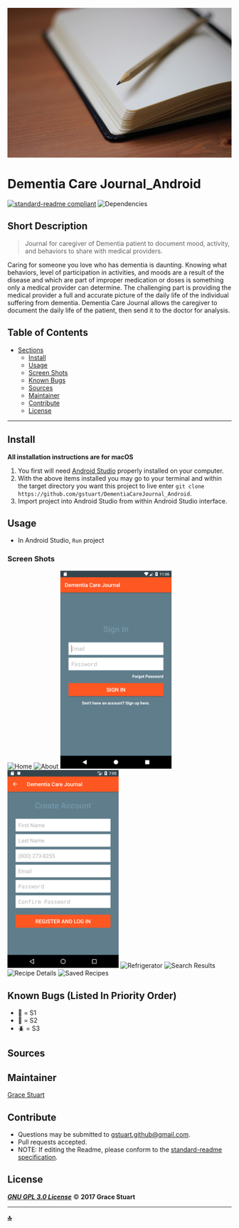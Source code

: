 ![Banner Image](/app/src/main/res/drawable/main.jpg)
# Dementia Care Journal_Android
 [![standard-readme compliant](https://img.shields.io/badge/readme%20style-standard-brightgreen.svg)](https://github.com/RichardLitt/standard-readme)
![Dependencies](https://img.shields.io/badge/dependencies-up%20to%20date-brightgreen.svg)

## Short Description
> Journal for caregiver of Dementia patient to document mood, activity, and behaviors to share with medical providers.

Caring for someone you love who has dementia is daunting. Knowing what behaviors, level of participation in activities, and moods are a result of the disease and which are part of improper medication or doses is something only a medical provider can determine. The challenging part is providing the medical provider a full and accurate picture of the daily life of the individual suffering from dementia. Dementia Care Journal allows the caregiver to document the daily life of the patient, then send it to the doctor for analysis. 

## Table of Contents
- [Sections](#sections)
    - [Install](#install)
    - [Usage](#usage)
    - [Screen Shots](#Screen-Shots)
    - [Known Bugs](#known-bugs)
    - [Sources](#sources)
    - [Maintainer](#maintainer)
    - [Contribute](#contribute)
    - [License](#license)
    

***

## Install
**All installation instructions are for macOS**

1. You first will need [Android Studio](https://developer.android.com/studio/install.html) properly installed on your computer.
2. With the above items installed you may go to your terminal and within the target directory you want this project to live enter `git clone https://github.com/gstuart/DementiaCareJournal_Android`.
3. Import project into Android Studio from within Android Studio interface.


## Usage
*  In Android Studio, `Run` project

### Screen Shots
<img src="/app/src/main/res/drawable/screenshots/home.png" alt="Home" width="250"> <img src="/app/src/main/res/drawable/screenshots/about.png" alt="About" width="250"> <img src="/app/src/main/res/drawable/screenshots/signin.png" alt="Sign In" width="250"> <img src="/app/src/main/res/drawable/screenshots/registration.png" alt="Registration" width="250"> <img src="/app/src/main/res/drawable/screenshots/refrigerator.png" alt="Refrigerator" width="250"> <img src="/app/src/main/res/drawable/screenshots/find_recipes_results.png" alt="Search Results" width="250"> <img src="/app/src/main/res/drawable/screenshots/recipe_details.png" alt="Recipe Details" width="250"> <img src="/app/src/main/res/drawable/screenshots/saved_recipes.png" alt="Saved Recipes" width="250">


## Known Bugs (Listed In Priority Order)
* :bug: = S1
* :ant: = S2
* :beetle: = S3
 
> 
> 
> 


## Sources



## Maintainer
[Grace Stuart](href="https://github.com/gstuart")


## Contribute
* Questions may be submitted to gstuart.github@gmail.com.
* Pull requests accepted.
* NOTE: If editing the Readme, please conform to the [standard-readme specification](https://github.com/RichardLitt/standard-readme/blob/master/spec.md).


## License
**_[GNU GPL 3.0 License](/LICENSE.md)_** :copyright: **2017 Grace Stuart**


***

**[:top:](#dementia-care-journal_android)**

